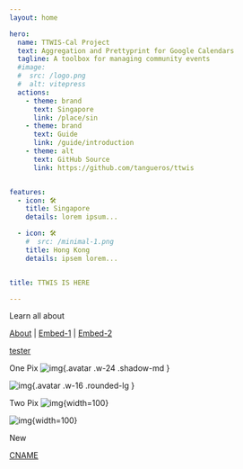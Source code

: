 ```yaml
---
layout: home

hero:
  name: TTWIS-Cal Project
  text: Aggregation and Prettyprint for Google Calendars
  tagline: A toolbox for managing community events
  #image:
  #  src: /logo.png
  #  alt: vitepress
  actions:
    - theme: brand
      text: Singapore
      link: /place/sin
    - theme: brand
      text: Guide
      link: /guide/introduction
    - theme: alt
      text: GitHub Source
      link: https://github.com/tangueros/ttwis


features:
  - icon: 🛠️
    title: Singapore
    details: lorem ipsum...

  - icon: 🛠️
    #  src: /minimal-1.png
    title: Hong Kong
    details: ipsem lorem...


title: TTWIS IS HERE

---
```

<div class="VPFeatures VPHomeFeatures">
<div class="container">

Learn all about

[About](/about)
|
[Embed-1](/embed/)
|
[Embed-2](/embed/index.html)

[tester](/tester/)

One Pix
![img](/pix/p.jpg){.avatar .w-24 .shadow-md }


![img](/pres/p1.jpg){.avatar .w-16 .rounded-lg }

Two Pix
![img](/pix/q.jpg){width=100}

![img](/pres/q1.jpg){width=100}


New

<!--![img](pathname:///minimal-1.jpg){width=100}-->


[CNAME](pathname:///CNAME)


</div></div>
